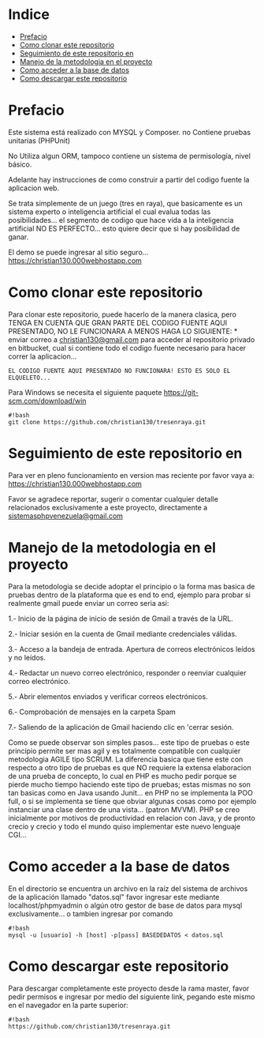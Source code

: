 # Indice

<!--ts-->
   * [Prefacio](#prefacio)
   * [Como clonar este repositorio](#como-clonar-este-repositorio)
   * [Seguimiento de este repositorio en](#seguimiento-de-este-repositorio-en)
   * [Manejo de la metodologia en el proyecto](#manejo-de-la-metodologia-en-el-proyecto)
   * [Como acceder a la base de datos](#como-acceder-a-la-base-de-datos)
   * [Como descargar este repositorio](#como-descargar-este-repositorio)
<!--te-->

Prefacio
=====

Este sistema está realizado con MYSQL y Composer. no Contiene pruebas unitarias (PHPUnit) 

No Utiliza algun ORM, tampoco contiene un sistema de permisología, nivel básico. 

Adelante hay instrucciones de como construir a partir del codigo fuente la aplicacion web.

Se trata simplemente de un juego (tres en raya), que basicamente es un sistema experto o inteligencia artificial el cual evalua todas las posibilidades... el segmento de codigo que hace vida a la inteligencia artificial NO ES PERFECTO... esto quiere decir que si hay posibilidad de ganar.

El demo se puede ingresar al sitio seguro... https://christian130.000webhostapp.com

Como clonar este repositorio
=====

Para clonar este repositorio, puede hacerlo de la manera clasica, pero TENGA EN CUENTA QUE GRAN PARTE DEL CODIGO FUENTE AQUI PRESENTADO, NO LE FUNCIONARA A MENOS HAGA LO SIGUIENTE: 
    * enviar correo a christian130@gmail.com para acceder al repositorio privado en bitbucket, cual si contiene todo el codigo fuente necesario para hacer correr la aplicacion...
    
    EL CODIGO FUENTE AQUI PRESENTADO NO FUNCIONARA! ESTO ES SOLO EL ELQUELETO...

Para Windows se necesita el siguiente paquete https://git-scm.com/download/win


```
#!bash
git clone https://github.com/christian130/tresenraya.git

```


Seguimiento de este repositorio en
=====
Para ver en pleno funcionamiento en version mas reciente por favor vaya a: https://christian130.000webhostapp.com

Favor se agradece reportar, sugerir o comentar cualquier detalle relacionados exclusivamente a este proyecto, directamente a sistemasphpvenezuela@gmail.com


Manejo de la metodologia en el proyecto
=====

Para la metodologia se decide adoptar el principio o la forma mas basica de pruebas dentro de la plataforma que es end to end, ejemplo para probar si realmente gmail puede enviar un correo seria asi:



1.- Inicio de la página de inicio de sesión de Gmail a través de la URL.

2.- Iniciar sesión en la cuenta de Gmail mediante credenciales válidas.

3.- Acceso a la bandeja de entrada. Apertura de correos electrónicos leídos y no leídos.

4.- Redactar un nuevo correo electrónico, responder o reenviar cualquier correo electrónico.

5.- Abrir elementos enviados y verificar correos electrónicos.

6.- Comprobación de mensajes en la carpeta Spam

7.- Saliendo de la aplicación de Gmail haciendo clic en 'cerrar sesión.

Como se puede observar son simples pasos... este tipo de pruebas o este principio permite ser mas agil y es totalmente compatible con cualquier metodologia AGILE tipo SCRUM.
La diferencia basica que tiene este con respecto a otro tipo de pruebas es que NO requiere la extensa elaboracion de una prueba de concepto, lo cual en PHP es mucho pedir porque se pierde mucho tiempo haciendo este tipo de pruebas; estas mismas no son tan basicas como en Java usando Junit... en PHP no se implementa la POO full, o si se implementa se tiene que obviar algunas cosas como por ejemplo instanciar una clase dentro de una vista... (patron MVVM). PHP se creo inicialmente por motivos de productividad en relacion con Java, y de pronto crecio y crecio y todo el mundo quiso implementar este nuevo lenguaje CGI... 

Como acceder a la base de datos
=====


En el directorio se encuentra un archivo en la raíz del sistema de archivos de la aplicación llamado "datos.sql" favor ingresar este mediante localhost/phpmyadmin o algún otro gestor de base de datos para mysql exclusivamente...
o tambien ingresar por comando
```
#!bash
mysql -u [usuario] -h [host] -p[pass] BASEDEDATOS < datos.sql

```

Como descargar este repositorio
=====

Para descargar completamente este proyecto desde la rama master, favor pedir permisos e ingresar por medio del siguiente link, pegando este mismo en el navegador en la parte superior:



```
#!bash
https://github.com/christian130/tresenraya.git

```
